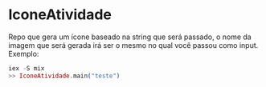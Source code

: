 # IconeAtividade
Repo que gera um ícone baseado na string que será passado, o nome da imagem que será gerada irá ser o mesmo no qual você passou como input.
Exemplo:
```elixir
iex -S mix
>> IconeAtividade.main("teste")
```
